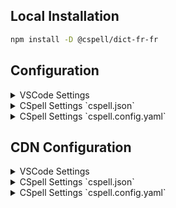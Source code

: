 
## Local Installation

```sh
npm install -D @cspell/dict-fr-fr
```


## Configuration

<details>
<summary>VSCode Settings</summary>

Add the following to your VSCode settings:

**`.vscode/settings.json`**

```jsonc
{
  "cSpell.import": [
    "@cspell/dict-fr-fr/cspell-ext.json"
  ],
  "cSpell.language": "fr, fr_FR"
}
```

</details>

<details>
<summary>CSpell Settings `cspell.json`</summary>

**`cspell.json`**

```jsonc
{
  "import": [
    "@cspell/dict-fr-fr/cspell-ext.json"
  ],
  "language": "fr, fr_FR"
}
```

</details>

<details>
<summary>CSpell Settings `cspell.config.yaml`</summary>

**`cspell.config.yaml`**

```yaml
import:
  - "@cspell/dict-fr-fr/cspell-ext.json"
language: fr, fr_FR
```

</details>



## CDN Configuration

<details>
<summary>VSCode Settings</summary>

Add the following to your VSCode settings:

**`.vscode/settings.json`**

```jsonc
{
  "cSpell.import": [
    "https://cdn.jsdelivr.net/npm/@cspell/dict-fr-fr@latest/cspell-ext.json/cspell-ext.json"
  ],
  "cSpell.language": "fr, fr_FR"
}
```

</details>

<details>
<summary>CSpell Settings `cspell.json`</summary>

**`cspell.json`**

```jsonc
{
  "import": [
    "https://cdn.jsdelivr.net/npm/@cspell/dict-fr-fr@latest/cspell-ext.json/cspell-ext.json"
  ],
  "language": "fr, fr_FR"
}
```

</details>

<details>
<summary>CSpell Settings `cspell.config.yaml`</summary>

**`cspell.config.yaml`**

```yaml
import:
  - https://cdn.jsdelivr.net/npm/@cspell/dict-fr-fr@latest/cspell-ext.json/cspell-ext.json
language: fr, fr_FR
```

</details>


